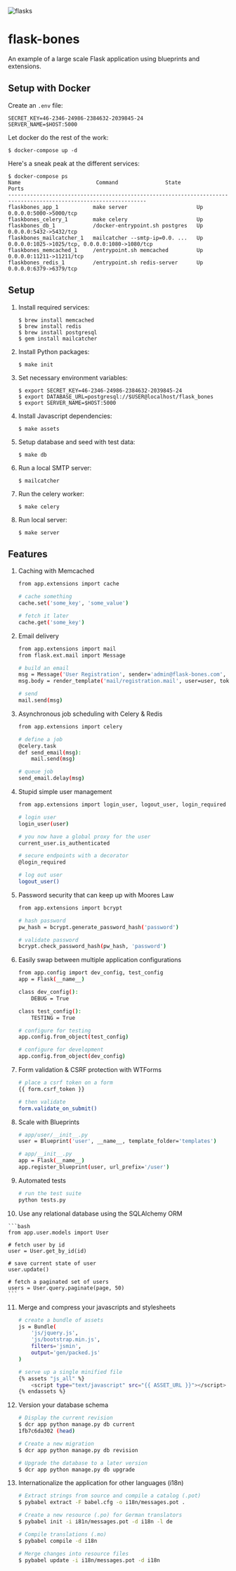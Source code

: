 ![flasks](https://raw.githubusercontent.com/cburmeister/flask-bones/master/image.jpg)

flask-bones
===========

An example of a large scale Flask application using blueprints and extensions.

## Setup with Docker

Create an `.env` file:

```
SECRET_KEY=46-2346-24986-2384632-2039845-24
SERVER_NAME=$HOST:5000
```

Let docker do the rest of the work:

```
$ docker-compose up -d
```

Here's a sneak peak at the different services:

```
$ docker-compose ps
Name                        Command               State                       Ports
------------------------------------------------------------------------------------------------------------------
flaskbones_app_1           make server                      Up      0.0.0.0:5000->5000/tcp
flaskbones_celery_1        make celery                      Up
flaskbones_db_1            /docker-entrypoint.sh postgres   Up      0.0.0.0:5432->5432/tcp
flaskbones_mailcatcher_1   mailcatcher --smtp-ip=0.0. ...   Up      0.0.0.0:1025->1025/tcp, 0.0.0.0:1080->1080/tcp
flaskbones_memcached_1     /entrypoint.sh memcached         Up      0.0.0.0:11211->11211/tcp
flaskbones_redis_1         /entrypoint.sh redis-server      Up      0.0.0.0:6379->6379/tcp
```

## Setup

1. Install required services:

    ```
    $ brew install memcached
    $ brew install redis
    $ brew install postgresql
    $ gem install mailcatcher
    ```

2. Install Python packages:

    ```
    $ make init
    ```

3. Set necessary environment variables:

    ```
    $ export SECRET_KEY=46-2346-24986-2384632-2039845-24
    $ export DATABASE_URL=postgresql://$USER@localhost/flask_bones
    $ export SERVER_NAME=$HOST:5000
    ```

4. Install Javascript dependencies:

    ```
    $ make assets
    ```

5. Setup database and seed with test data:

    ```
    $ make db
    ```

6. Run a local SMTP server:

    ```
    $ mailcatcher
    ```

7. Run the celery worker:

    ```
    $ make celery
    ```

8. Run local server:

    ```
    $ make server
    ```

## Features

1. Caching with Memcached

    ```bash
    from app.extensions import cache

    # cache something
    cache.set('some_key', 'some_value')

    # fetch it later
    cache.get('some_key')
    ```

2. Email delivery

    ```bash
    from app.extensions import mail
    from flask.ext.mail import Message

    # build an email
    msg = Message('User Registration', sender='admin@flask-bones.com', recipients=[user.email])
    msg.body = render_template('mail/registration.mail', user=user, token=token)

    # send
    mail.send(msg)
    ```

3. Asynchronous job scheduling with Celery & Redis

    ```bash
    from app.extensions import celery

    # define a job
    @celery.task                                                                     
    def send_email(msg):                                                             
        mail.send(msg) 

    # queue job
    send_email.delay(msg)
    ```

4. Stupid simple user management

    ```bash
    from app.extensions import login_user, logout_user, login_required

    # login user
    login_user(user)

    # you now have a global proxy for the user
    current_user.is_authenticated

    # secure endpoints with a decorator
    @login_required

    # log out user
    logout_user()
    ```

5. Password security that can keep up with Moores Law

    ```bash
    from app.extensions import bcrypt

    # hash password
    pw_hash = bcrypt.generate_password_hash('password')

    # validate password
    bcrypt.check_password_hash(pw_hash, 'password')
    ```

6. Easily swap between multiple application configurations

    ```bash
    from app.config import dev_config, test_config
    app = Flask(__name__)

    class dev_config():
        DEBUG = True

    class test_config():
        TESTING = True

    # configure for testing
    app.config.from_object(test_config)

    # configure for development
    app.config.from_object(dev_config)
    ```

7. Form validation & CSRF protection with WTForms

    ```bash
    # place a csrf token on a form
    {{ form.csrf_token }}

    # then validate
    form.validate_on_submit()
    ```

8. Scale with Blueprints

    ```bash
    # app/user/__init__.py
    user = Blueprint('user', __name__, template_folder='templates')

    # app/__init__.py
    app = Flask(__name__)
    app.register_blueprint(user, url_prefix='/user')
    ```

9. Automated tests

    ```bash
    # run the test suite
    python tests.py
    ```

10.  Use any relational database using the SQLAlchemy ORM

    ```bash
    from app.user.models import User

    # fetch user by id
    user = User.get_by_id(id)

    # save current state of user
    user.update()

    # fetch a paginated set of users
    users = User.query.paginate(page, 50)
    ```

11. Merge and compress your javascripts and stylesheets

    ```bash
    # create a bundle of assets
    js = Bundle(
        'js/jquery.js',
        'js/bootstrap.min.js',
        filters='jsmin',
        output='gen/packed.js'
    )
    ```

    ```bash
    # serve up a single minified file
    {% assets "js_all" %}
        <script type="text/javascript" src="{{ ASSET_URL }}"></script>
    {% endassets %}
    ```

12. Version your database schema

    ```bash
    # Display the current revision
    $ dcr app python manage.py db current
    1fb7c6da302 (head)

    # Create a new migration
    $ dcr app python manage.py db revision

    # Upgrade the database to a later version
    $ dcr app python manage.py db upgrade
    ```

13. Internationalize the application for other languages (i18n)

    ```bash
    # Extract strings from source and compile a catalog (.pot)
    $ pybabel extract -F babel.cfg -o i18n/messages.pot .

    # Create a new resource (.po) for German translators
    $ pybabel init -i i81n/messages.pot -d i18n -l de

    # Compile translations (.mo)
    $ pybabel compile -d i18n

    # Merge changes into resource files
    $ pybabel update -i i18n/messages.pot -d i18n
    ```
